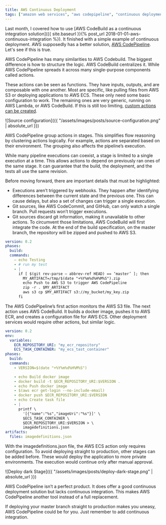 ```yaml
---
title: AWS Continuous Deployment
tags: ["amazon web services", "aws codepipeline", "continuous deployment"]
---
```


Last month, I covered how to use [AWS CodeBuild as a continuous integration solution]({{ site.baseurl }}{% post_url 2018-01-01-aws-continuous-integration %}). It finished with a simple example of continuous deployment. AWS supposedly has a better solution, [AWS CodePipeline](https://aws.amazon.com/codepipeline/). Let's see if this is true.

AWS CodePipeline has many similarities to AWS Codebuild. The biggest difference is how to structure the logic. AWS CodeBuild centralizes it. While AWS CodePipeline spreads it across many single-purpose components called actions.

These actions can be seen as functions. They have inputs, outputs, and are composable with one another. Most are specific, like pulling files from AWS S3 or deploying applications to AWS ECS. These only need some basic configuration to work. The remaining ones are very generic, running on AWS Lambda, or AWS CodeBuild. If this is still too limiting, [custom actions can be created](https://docs.aws.amazon.com/codepipeline/latest/userguide/actions-create-custom-action.html).

![Source configuration]({{ "/assets/images/posts/source-configuration.png" | absolute_url }})

AWS CodePipeline group actions in stages. This simplifies flow reasoning by clustering actions logically. For example, actions are separated based on their environment. The grouping also affects the pipeline’s execution.

While many pipeline executions can coexist, a stage is limited to a single execution at a time. This allows actions to depend on previously ran ones of the same stage. It can guarantee that the build, the deployment, and the tests all use the same revision.

Before moving forward, there are important details that must be highlighted:
- Executions aren’t triggered by webhooks. They happen after identifying differences between the current state and the previous one. This can cause delays, but also a set of changes can trigger a single execution.
- Git sources, like AWS CodeCommit, and GitHub, can only watch a single branch. Pull requests won’t trigger executions.
- Git sources discard git information, making it unavailable to other actions.
To circumvent those limitations, AWS CodeBuild will first integrate the code. At the end of the build specification, on the master branch, the repository will be zipped and pushed to AWS S3.

```yaml
version: 0.2
phases:
  build:
  commands:
    — echo Testing
    - # run my test
    - |
      if [ $(git rev-parse — abbrev-ref HEAD) == ‘master’ ]; then
        MY_ARTIFACT=/tmp/$(date "+%Y%m%d%H%M%S").zip
        echo Push to AWS S3 to trigger AWS CodePipeline
        zip -r . $MY_ARTIFACT
        aws s3 cp $MY_ARTIFACT s3://my_bucket/my_key.zip
      fi
```

The AWS CodePipeline’s first action monitors the AWS S3 file. The next action uses AWS CodeBuild. It builds a docker image, pushes it to AWS ECR, and creates a configuration file for AWS ECS. Other deployment services would require other actions, but similar logic.

```yaml
version: 0.2
env:
  variables:
    ECR_REPOSITORY_URI: "my_ecr_repository"
    ECS_TASK_CONTAINER: "my_ecs_tast_container"
phases:
  build:
  commands:
    - VERSION=$(date "+%Y%m%d%H%M%S")

    - echo Build docker image
    - docker build -t $ECR_REPOSITORY_URI:$VERSION .
    - echo Push docker image
    - $(aws ecr get-login --no-include-email)
    - docker push $ECR_REPOSITORY_URI:$VERSION
    - echo Create task file
    - |
      printf \
        '[{"name":"%s","imageUri":"%s"}]' \
        $ECS_TASK_CONTAINER \
        $ECR_REPOSITORY_URI:$VERSION > \
        imagedefinitions.json
artifacts:
  files: imagedefinitions.json
```

With the imagedefinitions.json file, the AWS ECS action only requires configuration.
To avoid deploying straight to production, other stages can be added before. These would deploy the application to more private environments. The execution would continue only after manual approval.

![Deploy dark Stage]({{ "/assets/images/posts/deploy-dark-stage.png" | absolute_url }})

AWS CodePipeline isn’t a perfect product. It does offer a good continuous deployment solution but lacks continuous integration. This makes AWS CodePipeline another tool instead of a full replacement.

If deploying your master branch straight to production makes you uneasy, AWS CodePipeline could be for you. Just remember to add continuous integration.
